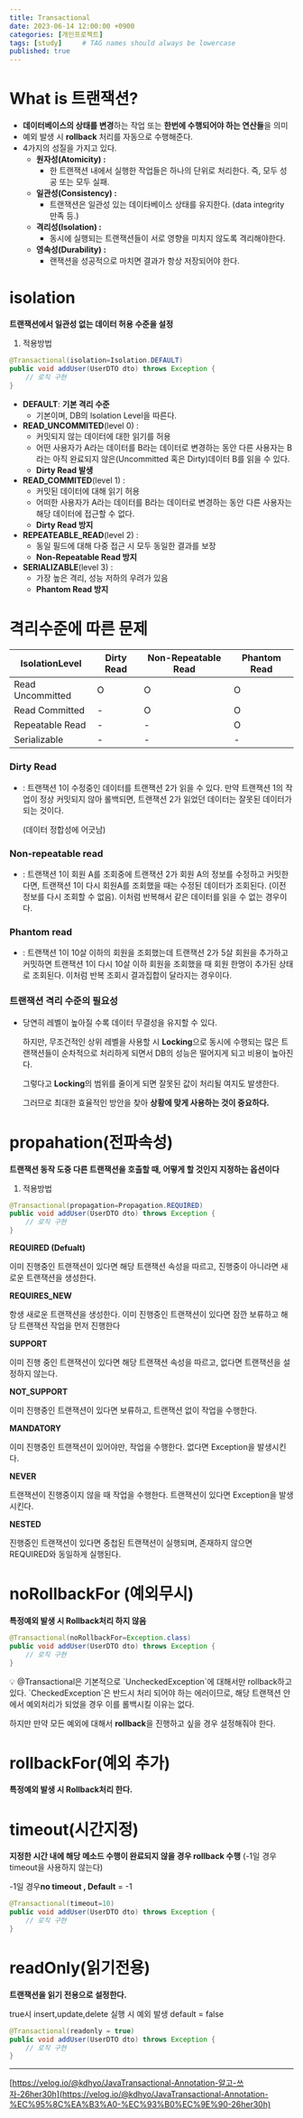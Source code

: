 ```yaml
---
title: Transactional 
date: 2023-06-14 12:00:00 +0900
categories: [개인프로젝트]
tags: [study]     # TAG names should always be lowercase
published: true
---
```

# What is 트랜잭션?

- **데이터베이스의 상태를 변경**하는 작업 또는 **한번에 수행되어야 하는 연산들**을 의미
- 예외 발생 시 **rollback** 처리를 자동으로 수행해준다.
- 4가지의 성질을 가지고 있다.
    - **원자성(Atomicity) :**
        - 한 트랜잭션 내에서 실행한 작업들은 하나의 단위로 처리한다. 즉, 모두 성공 또는 모두 실패.
    - **일관성(Consistency) :**
        - 트랜잭션은 일관성 있는 데이타베이스 상태를 유지한다. (data integrity 만족 등.)
    - **격리성(Isolation) :**
        - 동시에 실행되는 트랜잭션들이 서로 영향을 미치지 않도록 격리해야한다.
    - **영속성(Durability) :**
        - 랜잭션을 성공적으로 마치면 결과가 항상 저장되어야 한다.

# isolation

**트랜잭션에서 일관성 없는 데이터 허용 수준을 설정**

1. 적용방법

```java
@Transactional(isolation=Isolation.DEFAULT)
public void addUser(UserDTO dto) throws Exception {
	// 로직 구현
}
```

- **DEFAULT**: **기본 격리 수준**
    - 기본이며, DB의 lsolation Level을 따른다.
- **READ_UNCOMMITED**(level 0) :
    - 커밋되지 않는 데이터에 대한 읽기를 허용
    - 어떤 사용자가 A라는 데이터를 B라는 데이터로 변경하는 동안 다른 사용자는 B라는 아직 완료되지 않은(Uncommitted 혹은 Dirty)데이터 B를 읽을 수 있다.
    - **Dirty Read 발생**
- **READ_COMMITED**(level 1) :
    - 커밋된 데이터에 대해 읽기 허용
    - 어떠한 사용자가 A라는 데이터를 B라는 데이터로 변경하는 동안 다른 사용자는 해당 데이터에 접근할 수 없다.
    - **Dirty Read 방지**
- **REPEATEABLE_READ**(level 2) :
    - 동일 필드에 대해 다중 접근 시 모두 동일한 결과를 보장
    - **Non-Repeatable Read 방지**
- **SERIALIZABLE**(level 3) :
    - 가장 높은 격리, 성능 저하의 우려가 있음
    - **Phantom Read 방지**

# 격리수준에 따른 문제

| IsolationLevel | Dirty Read | Non-Repeatable Read | Phantom Read |
| --- | --- | --- | --- |
| Read Uncommitted | O | O | O |
| Read Committed | - | O | O |
| Repeatable Read | - | - | O |
| Serializable | - | - | - |

### Dirty Read

- : 트랜잭션 1이 수정중인 데이터를 트랜잭션 2가 읽을 수 있다. 만약 트랜잭션 1의 작업이 정상 커밋되지 않아 롤백되면, 트랜잭션 2가 읽었던 데이터는 잘못된 데이터가 되는 것이다.
    
    (데이터 정합성에 어긋남)
    

### Non-repeatable read

- : 트랜잭션 1이 회원 A를 조회중에 트랜잭션 2가 회원 A의 정보를 수정하고 커밋한다면, 트랜잭션 1이 다시 회원A를 조회했을 때는 수정된 데이터가 조회된다. (이전 정보를 다시 조회할 수 없음). 이처럼 반복해서 같은 데이터를 읽을 수 없는 경우이다.

### Phantom read

- : 트랜잭션 1이 10살 이하의 회원을 조회했는데 트랜잭션 2가 5살 회원을 추가하고 커밋하면 트랜잭션 1이 다시 10살 이하 회원을 조회했을 때 회원 한명이 추가된 상태로 조회된다. 이처럼 반복 조회시 결과집합이 달라지는 경우이다.

### 트랜잭션 격리 수준의 필요성

- 당연히 레벨이 높아질 수록 데이터 무결성을 유지할 수 있다.
    
    하지만, 무조건적인 상위 레벨을 사용할 시 **Locking**으로 동시에 수행되는 많은 트랜잭션들이 순차적으로 처리하게 되면서 DB의 성능은 떨어지게 되고 비용이 높아진다.
    
    그렇다고 **Locking**의 범위를 줄이게 되면 잘못된 값이 처리될 여지도 발생한다.
    
    그러므로 최대한 효율적인 방안을 찾아 **상황에 맞게 사용하는 것이 중요하다.**
# propahation(전파속성)

**트랜잭션 동작 도중 다른 트랜잭션을 호출할 때, 어떻게 할 것인지 지정하는 옵션이다**

1. 적용방법

```java
@Transactional(propagation=Propagation.REQUIRED)
public void addUser(UserDTO dto) throws Exception {
	// 로직 구현
}
```

**REQUIRED (Defualt)**

이미 진행중인 트랜잭션이 있다면 해당 트랜잭션 속성을 따르고, 진행중이 아니라면 새로운 트랜잭션을 생성한다.

**REQUIRES_NEW**

항생 새로운 트랜잭션을 생성한다. 이미 진행중인 트랜잭션이 있다면 잠깐 보류하고 해당 트랜잭션 작업을 먼저 진행한다

**SUPPORT**

이미 진행 중인 트랜잭션이 있다면 해당 트랜잭션 속성을 따르고, 없다면 트랜잭션을 설정하지 않는다.

**NOT_SUPPORT**

이미 진행중인 트랜잭션이 있다면 보류하고, 트랜잭션 없이 작업을 수행한다.

**MANDATORY**

이미 진행중인 트랜잭션이 있어야만, 작업을 수행한다. 없다면 Exception을 발생시킨다.

**NEVER**

트랜잭션이 진행중이지 않을 때 작업을 수행한다. 트랜잭션이 있다면 Exception을 발생시킨다.

**NESTED**

진행중인 트랜잭션이 있다면 중첩된 트랜잭션이 실행되며, 존재하지 않으면 REQUIRED와 동일하게 실행된다.

# **noRollbackFor (예외무시)**

**특정예외 발생 시 Rollback처리 하지 않음**

```java
@Transactional(noRollbackFor=Exception.class)
public void addUser(UserDTO dto) throws Exception {
	// 로직 구현
}
```

<aside>
💡 @Transactional은 기본적으로 `UncheckedException`에 대해서만 rollback하고 있다.  
`CheckedException`은 반드시 처리 되어야 하는 에러이므로, 해당 트랜잭션 안에서 예외처리가 되었을 경우 이를 롤백시킬 이유는 없다.  
  
 하지만 만약 모든 예외에 대해서 **rollback**을 진행하고 싶을 경우 설정해줘야 한다.

</aside>

# r**ollbackFor(예외 추가)**

**특정예외 발생 시 Rollback처리 한다.**

# **timeout(시간지정)**

**지정한 시간 내에 해당 메소드 수행이 완료되지 않을 경우 rollback 수행**
(-1일 경우 timeout을 사용하지 않는다)

-1일 경우**no timeout  ,  Default** = -1

```java
@Transactional(timeout=10)
public void addUser(UserDTO dto) throws Exception {
	// 로직 구현
}
```

# **readOnly(읽기전용)**

**트랜잭션을 읽기 전용으로 설정한다.**

true시 insert,update,delete 실행 시 예외 발생
default = false

```java
@Transactional(readonly = true)
public void addUser(UserDTO dto) throws Exception {
	// 로직 구현
}
```

---

[https://velog.io/@kdhyo/JavaTransactional-Annotation-알고-쓰자-26her30h](https://velog.io/@kdhyo/JavaTransactional-Annotation-%EC%95%8C%EA%B3%A0-%EC%93%B0%EC%9E%90-26her30h)